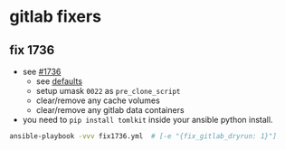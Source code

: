 # gitlab fixers

## fix 1736
- see [#1736](https://gitlab.com/gitlab-org/gitlab-runner/issues/1736)
    - see [defaults](./roles/fix_gitlabrunner_perms/defaults/main.yml)
    - setup umask ``0022`` as ``pre_clone_script``
    - clear/remove any cache volumes
    - clear/remove any gitlab data containers
- you need to ``pip install tomlkit`` inside your ansible python install.

```sh
ansible-playbook -vvv fix1736.yml  # [-e "{fix_gitlab_dryrun: 1}"]
```
